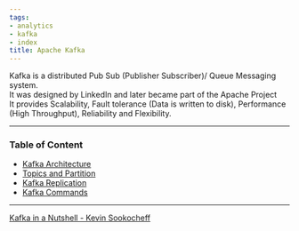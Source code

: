 ```yaml
---
tags:
- analytics
- kafka
- index
title: Apache Kafka
---
```


Kafka is a distributed Pub Sub (Publisher Subscriber)/ Queue Messaging system.  
It was designed by LinkedIn and later became part of the Apache Project  
It provides Scalability, Fault tolerance (Data is written to disk), Performance (High Throughput), Reliability and Flexibility.

---

### Table of Content

* [Kafka Architecture](kafka-architecture.md)
* [Topics and Partition](topics-and-partition.md)
* [Kafka Replication](kafka-replication.md)
* [Kafka Commands](kafka-commands.md)

---

[Kafka in a Nutshell - Kevin Sookocheff](https://sookocheff.com/post/kafka/kafka-in-a-nutshell/)